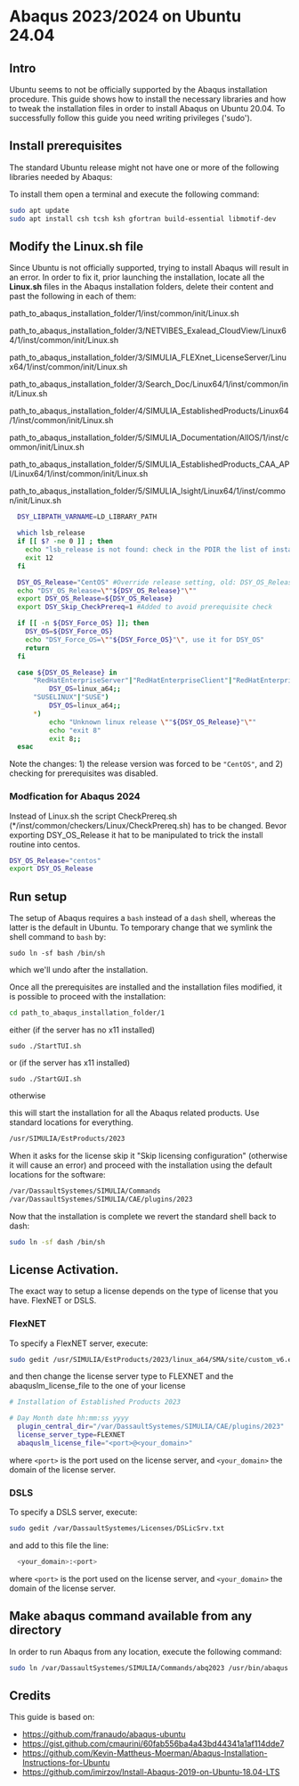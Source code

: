 # Abaqus 2023/2024 on Ubuntu 24.04

## Intro

Ubuntu seems to not be officially supported by the Abaqus installation procedure. This guide shows how to install the necessary libraries and how to tweak the installation files in order to install Abaqus on Ubuntu 20.04. To successfully follow this guide you need writing privileges ('sudo').

## Install prerequisites

The standard Ubuntu release might not have one or more of the following libraries needed by Abaqus:

To install them open a terminal and execute the following command:

```bash
sudo apt update
sudo apt install csh tcsh ksh gfortran build-essential libmotif-dev
```

## Modify the Linux.sh file

Since Ubuntu is not officially supported, trying to install Abaqus will result in an error. In order to fix it, prior launching
the installation, locate all the **Linux.sh** files in the Abaqus installation folders, delete their content and past the following
in each of them:

path_to_abaqus_installation_folder/1/inst/common/init/Linux.sh

path_to_abaqus_installation_folder/3/NETVIBES_Exalead_CloudView/Linux64/1/inst/common/init/Linux.sh

path_to_abaqus_installation_folder/3/SIMULIA_FLEXnet_LicenseServer/Linux64/1/inst/common/init/Linux.sh

path_to_abaqus_installation_folder/3/Search_Doc/Linux64/1/inst/common/init/Linux.sh

path_to_abaqus_installation_folder/4/SIMULIA_EstablishedProducts/Linux64/1/inst/common/init/Linux.sh

path_to_abaqus_installation_folder/5/SIMULIA_Documentation/AllOS/1/inst/common/init/Linux.sh

path_to_abaqus_installation_folder/5/SIMULIA_EstablishedProducts_CAA_API/Linux64/1/inst/common/init/Linux.sh

path_to_abaqus_installation_folder/5/SIMULIA_Isight/Linux64/1/inst/common/init/Linux.sh

```sh
  DSY_LIBPATH_VARNAME=LD_LIBRARY_PATH

  which lsb_release
  if [[ $? -ne 0 ]] ; then
    echo "lsb_release is not found: check in the PDIR the list of installed packages for servers validation."
    exit 12
  fi

  DSY_OS_Release="CentOS" #Override release setting, old: DSY_OS_Release=`lsb_release --short --id |sed 's/ //g'`
  echo "DSY_OS_Release=\""${DSY_OS_Release}"\""
  export DSY_OS_Release=${DSY_OS_Release}
  export DSY_Skip_CheckPrereq=1 #Added to avoid prerequisite check

  if [[ -n ${DSY_Force_OS} ]]; then
    DSY_OS=${DSY_Force_OS}
    echo "DSY_Force_OS=\""${DSY_Force_OS}"\", use it for DSY_OS"
    return
  fi

  case ${DSY_OS_Release} in
      "RedHatEnterpriseServer"|"RedHatEnterpriseClient"|"RedHatEnterpriseWorkstation"|"CentOS")
          DSY_OS=linux_a64;;
      "SUSELINUX"|"SUSE")
          DSY_OS=linux_a64;;
      *)
          echo "Unknown linux release \""${DSY_OS_Release}"\""
          echo "exit 8"
          exit 8;;
  esac
```

Note the changes: 1) the release version was forced to be `"CentOS"`, and 2) checking for prerequisites was disabled.

### Modfication for Abaqus 2024
Instead of Linux.sh the script CheckPrereq.sh (*/inst/common/checkers/Linux/CheckPrereq.sh) has to be changed. 
Bevor exporting DSY_OS_Release it hat to be manipulated to trick the install routine into centos. 

```sh
DSY_OS_Release="centos"
export DSY_OS_Release
```

## Run setup
The setup of Abaqus requires a `bash` instead of a `dash` shell, whereas the latter is the default in Ubuntu. To temporary change that we symlink the shell command to `bash` by:
```dash
sudo ln -sf bash /bin/sh
```
which we'll undo after the installation.

Once all the prerequisites are installed and the installation files modified, it is possible to proceed with the installation:
```bash
cd path_to_abaqus_installation_folder/1
```
either (if the server has no x11 installed)
```
sudo ./StartTUI.sh
```
or (if the server has x11 installed)
```
sudo ./StartGUI.sh
```
otherwise

this will start the installation for all the Abaqus related products. Use standard locations for everything.
```bash
/usr/SIMULIA/EstProducts/2023
```
When it asks for the license skip it "Skip licensing configuration" (otherwise it will cause an error) and proceed with the installation using the default locations for the software:
```bash
/var/DassaultSystemes/SIMULIA/Commands
/var/DassaultSystemes/SIMULIA/CAE/plugins/2023
```

Now that the installation is complete we revert the standard shell back to dash:
```bash
sudo ln -sf dash /bin/sh
```

## License Activation.
The exact way to setup a license depends on the type of license that you have. FlexNET or DSLS.

### FlexNET
To specify a FlexNET server, execute:
```sh
sudo gedit /usr/SIMULIA/EstProducts/2023/linux_a64/SMA/site/custom_v6.env
```

and then change the license server type to FLEXNET and the abaquslm_license_file to the one of your license

```sh
# Installation of Established Products 2023

# Day Month date hh:mm:ss yyyy
  plugin_central_dir="/var/DassaultSystemes/SIMULIA/CAE/plugins/2023"
  license_server_type=FLEXNET
  abaquslm_license_file="<port>@<your_domain>"
```
where `<port>` is the port used on the license server, and `<your_domain>` the domain of the license server.

### DSLS
To specify a DSLS server, execute:
```sh
sudo gedit /var/DassaultSystemes/Licenses/DSLicSrv.txt
```
and add to this file the line:
```sh
  <your_domain>:<port>
```
where `<port>` is the port used on the license server, and `<your_domain>` the domain of the license server.

## Make abaqus command available from any directory

In order to run Abaqus from any location, execute the following command: 
```sh
sudo ln /var/DassaultSystemes/SIMULIA/Commands/abq2023 /usr/bin/abaqus
```

## Credits

This guide is based on:

* <https://github.com/franaudo/abaqus-ubuntu>
* <https://gist.github.com/cmaurini/60fab556ba4a43bd44341a1af114dde7>
* <https://github.com/Kevin-Mattheus-Moerman/Abaqus-Installation-Instructions-for-Ubuntu>
* <https://github.com/imirzov/Install-Abaqus-2019-on-Ubuntu-18.04-LTS>

